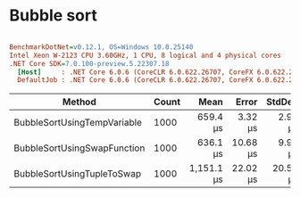 # Bubble sort

``` ini

BenchmarkDotNet=v0.12.1, OS=Windows 10.0.25140
Intel Xeon W-2123 CPU 3.60GHz, 1 CPU, 8 logical and 4 physical cores
.NET Core SDK=7.0.100-preview.5.22307.18
  [Host]     : .NET Core 6.0.6 (CoreCLR 6.0.622.26707, CoreFX 6.0.622.26707), X64 RyuJIT
  DefaultJob : .NET Core 6.0.6 (CoreCLR 6.0.622.26707, CoreFX 6.0.622.26707), X64 RyuJIT


```
|                      Method | Count |       Mean |    Error |   StdDev |
|---------------------------- |------ |-----------:|---------:|---------:|
| BubbleSortUsingTempVariable |  1000 |   659.4 μs |  3.32 μs |  2.95 μs |
| BubbleSortUsingSwapFunction |  1000 |   636.1 μs | 10.68 μs |  9.99 μs |
|  BubbleSortUsingTupleToSwap |  1000 | 1,151.1 μs | 22.02 μs | 20.59 μs |
